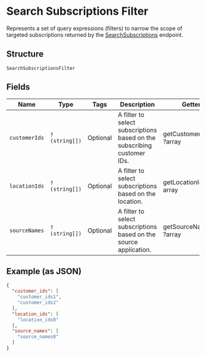 
# Search Subscriptions Filter

Represents a set of query expressions (filters) to narrow the scope of targeted subscriptions returned by
the [SearchSubscriptions](/doc/apis/subscriptions.md#search-subscriptions) endpoint.

## Structure

`SearchSubscriptionsFilter`

## Fields

| Name | Type | Tags | Description | Getter | Setter |
|  --- | --- | --- | --- | --- | --- |
| `customerIds` | `?(string[])` | Optional | A filter to select subscriptions based on the subscribing customer IDs. | getCustomerIds(): ?array | setCustomerIds(?array customerIds): void |
| `locationIds` | `?(string[])` | Optional | A filter to select subscriptions based on the location. | getLocationIds(): ?array | setLocationIds(?array locationIds): void |
| `sourceNames` | `?(string[])` | Optional | A filter to select subscriptions based on the source application. | getSourceNames(): ?array | setSourceNames(?array sourceNames): void |

## Example (as JSON)

```json
{
  "customer_ids": [
    "customer_ids1",
    "customer_ids2"
  ],
  "location_ids": [
    "location_ids0"
  ],
  "source_names": [
    "source_names8"
  ]
}
```

